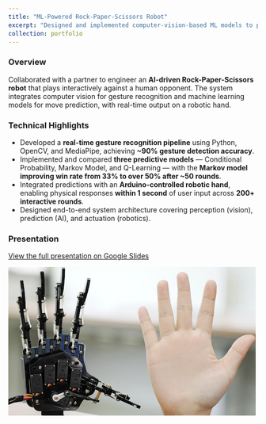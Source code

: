 ```yaml
---
title: "ML-Powered Rock-Paper-Scissors Robot"
excerpt: "Designed and implemented computer-vision-based ML models to predict a player’s next Rock-Paper-Scissors move and actuate the corresponding gesture on a robotic hand in real time. <br/><img src='/images/robotic_hand.png'>"
collection: portfolio
---
```


### Overview
Collaborated with a partner to engineer an **AI-driven Rock-Paper-Scissors robot** that plays interactively against a human opponent. The system integrates computer vision for gesture recognition and machine learning models for move prediction, with real-time output on a robotic hand.

### Technical Highlights
- Developed a **real-time gesture recognition pipeline** using Python, OpenCV, and MediaPipe, achieving **~90% gesture detection accuracy**.  
- Implemented and compared **three predictive models** — Conditional Probability, Markov Model, and Q-Learning — with the **Markov model improving win rate from 33% to over 50% after ~50 rounds**.  
- Integrated predictions with an **Arduino-controlled robotic hand**, enabling physical responses **within 1 second** of user input across **200+ interactive rounds**.  
- Designed end-to-end system architecture covering perception (vision), prediction (AI), and actuation (robotics).

### Presentation
[View the full presentation on Google Slides](https://docs.google.com/presentation/d/183zougUu1o3fSZLRUlkprbhu35HpOPr0kDezPrryTww/edit?usp=sharing)

![Robotic Hand Demo](/images/robotic_hand.png)
